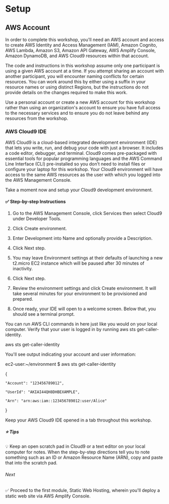 # Setup

## AWS Account

In order to complete this workshop, you'll need an AWS account and access to create AWS Identity and Access Management (IAM), Amazon Cognito, AWS Lambda, Amazon S3, Amazon API Gateway, AWS Amplify Console, Amazon DynamoDB, and AWS Cloud9 resources within that account.

The code and instructions in this workshop assume only one participant is using a given AWS account at a time. If you attempt sharing an account with another participant, you will encounter naming conflicts for certain resources. You can work around this by either using a suffix in your resource names or using distinct Regions, but the instructions do not provide details on the changes required to make this work.

Use a personal account or create a new AWS account for this workshop rather than using an organization's account to ensure you have full access to the necessary services and to ensure you do not leave behind any resources from the workshop.

### AWS Cloud9 IDE

AWS Cloud9 is a cloud-based integrated development environment (IDE) that lets you write, run, and debug your code with just a browser. It includes a code editor, debugger, and terminal. Cloud9 comes pre-packaged with essential tools for popular programming languages and the AWS Command Line Interface (CLI) pre-installed so you don’t need to install files or configure your laptop for this workshop. Your Cloud9 environment will have access to the same AWS resources as the user with which you logged into the AWS Management Console.

Take a moment now and setup your Cloud9 development environment.

#### ✅ Step-by-step Instructions

1. Go to the AWS Management Console, click Services then select Cloud9 under Developer Tools.

2. Click Create environment.

3. Enter Development into Name and optionally provide a Description.

4. Click Next step.

5. You may leave Environment settings at their defaults of launching a new t2.micro EC2 instance which will be paused after 30 minutes of inactivity.

6. Click Next step.

7. Review the environment settings and click Create environment. It will take several minutes for your environment to be provisioned and prepared.

8. Once ready, your IDE will open to a welcome screen. Below that, you should see a terminal prompt.

You can run AWS CLI commands in here just like you would on your local computer. Verify that your user is logged in by running aws sts get-caller-identity.

aws sts get-caller-identity

You'll see output indicating your account and user information:

ec2-user:~/environment $ aws sts get-caller-identity

{

    "Account": "123456789012",
    
    "UserId": "AKIAI44QH8DHBEXAMPLE",
    
    "Arn": "arn:aws:iam::123456789012:user/Alice"
    
}

Keep your AWS Cloud9 IDE opened in a tab throughout this workshop.

##### ⭐ Tips

💡 Keep an open scratch pad in Cloud9 or a text editor on your local computer for notes. When the step-by-step directions tell you to note something such as an ID or Amazon Resource Name (ARN), copy and paste that into the scratch pad.

###### Next

✅ Proceed to the first module, Static Web Hosting, wherein you'll deploy a static web site via AWS Amplify Console.

